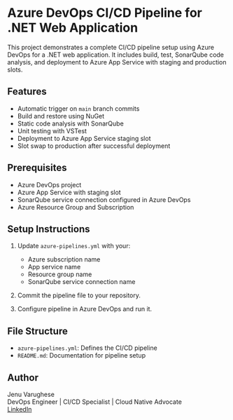 # Azure DevOps CI/CD Pipeline for .NET Web Application

This project demonstrates a complete CI/CD pipeline setup using Azure DevOps for a .NET web application. It includes build, test, SonarQube code analysis, and deployment to Azure App Service with staging and production slots.

## Features

- Automatic trigger on `main` branch commits
- Build and restore using NuGet
- Static code analysis with SonarQube
- Unit testing with VSTest
- Deployment to Azure App Service staging slot
- Slot swap to production after successful deployment

## Prerequisites

- Azure DevOps project
- Azure App Service with staging slot
- SonarQube service connection configured in Azure DevOps
- Azure Resource Group and Subscription

## Setup Instructions

1. Update `azure-pipelines.yml` with your:
   - Azure subscription name
   - App service name
   - Resource group name
   - SonarQube service connection name

2. Commit the pipeline file to your repository.

3. Configure pipeline in Azure DevOps and run it.

## File Structure

- `azure-pipelines.yml`: Defines the CI/CD pipeline
- `README.md`: Documentation for pipeline setup

## Author

Jenu Varughese  
DevOps Engineer | CI/CD Specialist | Cloud Native Advocate  
[LinkedIn](https://linkedin.com/in/jenu)
